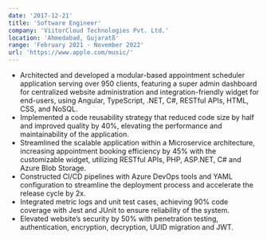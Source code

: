 ```yaml
---
date: '2017-12-21'
title: 'Software Engineer'
company: 'ViitorCloud Technologies Pvt. Ltd.'
location: 'Ahmedabad, Gujaratß'
range: 'February 2021 - November 2022'
url: 'https://www.apple.com/music/'
---
```


- Architected and developed a modular-based appointment scheduler application serving over 950 clients, featuring a super admin dashboard for centralized website administration and integration-friendly widget for end-users, using Angular, TypeScript, .NET, C#, RESTful APIs, HTML, CSS, and NoSQL.
- Implemented a code reusability strategy that reduced code size by half and improved quality by 40%, elevating the performance and maintainability of the application.
- Streamlined the scalable application within a Microservice architecture, increasing appointment booking efficiency by 45% with the customizable widget, utilizing RESTful APIs, PHP, ASP.NET, C# and Azure Blob Storage.
- Constructed CI/CD pipelines with Azure DevOps tools and YAML configuration to streamline the deployment process and accelerate the release cycle by 2x.
- Integrated metric logs and unit test cases, achieving 90% code coverage with Jest and JUnit to ensure reliability of the system.
- Elevated website’s security by 50% with penetration testing, authentication, encryption, decryption, UUID migration and JWT.

